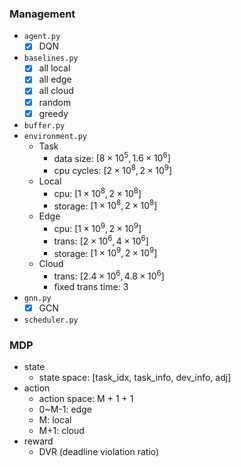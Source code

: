 ### Management
* `agent.py`
    - [x] DQN
* `baselines.py`
    - [x] all local
    - [x] all edge
    - [x] all cloud
    - [x] random
    - [x] greedy
* `buffer.py`
* `environment.py`
    * Task
        - data size: $[8\times10^5, 1.6\times10^6]$
        - cpu cycles: $[2\times10^8, 2\times10^9]$
    * Local
        - cpu: $[1\times10^8, 2\times10^8]$
        - storage: $[1\times10^8, 2\times10^8]$
    * Edge
        - cpu: $[1\times10^9, 2\times10^9]$
        - trans: $[2\times10^6, 4\times10^6]$
        - storage: $[1\times10^9, 2\times10^9]$
    * Cloud
        - trans: $[2.4\times10^6, 4.8\times10^6]$
        - fixed trans time: $3$
* `gnn.py`
    - [x] GCN
* `scheduler.py`

### MDP
* state
    - state space: [task_idx, task_info, dev_info, adj]
* action
    - action space: M + 1 + 1
    - 0~M-1: edge
    - M: local
    - M+1: cloud
* reward
    - DVR (deadline violation ratio)